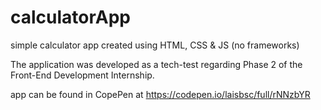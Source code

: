 # calculatorApp
simple calculator app created using HTML, CSS &amp; JS (no frameworks)

The application was developed as a tech-test regarding Phase 2 of the Front-End Development Internship.

app can be found in CopePen at https://codepen.io/laisbsc/full/rNNzbYR
